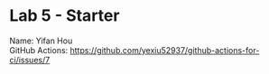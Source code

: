 # Lab 5 - Starter
Name: Yifan Hou\
GitHub Actions: https://github.com/yexiu52937/github-actions-for-ci/issues/7
